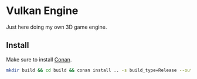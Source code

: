 # Vulkan Engine

Just here doing my own 3D game engine.

## Install

Make sure to install [Conan](https://conan.io/).

```sh
mkdir build && cd build && conan install .. -s build_type=Release --output-folder=. --build=missing
```
